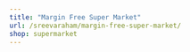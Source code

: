 ```yaml
---
title: "Margin Free Super Market"
url: /sreevaraham/margin-free-super-market/
shop: supermarket
---
```

